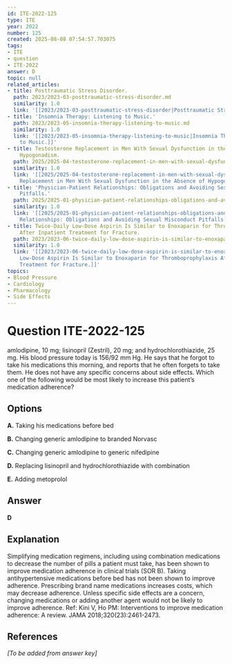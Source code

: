 ```yaml
---
id: ITE-2022-125
type: ITE
year: 2022
number: 125
created: 2025-08-08 07:54:57.703075
tags:
- ITE
- question
- ITE-2022
answer: D
topic: null
related_articles:
- title: Posttraumatic Stress Disorder.
  path: 2023/2023-03-posttraumatic-stress-disorder.md
  similarity: 1.0
  link: '[[2023/2023-03-posttraumatic-stress-disorder|Posttraumatic Stress Disorder.]]'
- title: 'Insomnia Therapy: Listening to Music.'
  path: 2023/2023-05-insomnia-therapy-listening-to-music.md
  similarity: 1.0
  link: '[[2023/2023-05-insomnia-therapy-listening-to-music|Insomnia Therapy: Listening
    to Music.]]'
- title: Testosterone Replacement in Men With Sexual Dysfunction in the Absence of
    Hypogonadism.
  path: 2025/2025-04-testosterone-replacement-in-men-with-sexual-dysfunction-in-t.md
  similarity: 1.0
  link: '[[2025/2025-04-testosterone-replacement-in-men-with-sexual-dysfunction-in-t|Testosterone
    Replacement in Men With Sexual Dysfunction in the Absence of Hypogonadism.]]'
- title: 'Physician-Patient Relationships: Obligations and Avoiding Sexual Misconduct
    Pitfalls.'
  path: 2025/2025-01-physician-patient-relationships-obligations-and-avoiding-sex.md
  similarity: 1.0
  link: '[[2025/2025-01-physician-patient-relationships-obligations-and-avoiding-sex|Physician-Patient
    Relationships: Obligations and Avoiding Sexual Misconduct Pitfalls.]]'
- title: Twice-Daily Low-Dose Aspirin Is Similar to Enoxaparin for Thromboprophylaxis
    After Inpatient Treatment for Fracture.
  path: 2023/2023-06-twice-daily-low-dose-aspirin-is-similar-to-enoxaparin-for-th.md
  similarity: 1.0
  link: '[[2023/2023-06-twice-daily-low-dose-aspirin-is-similar-to-enoxaparin-for-th|Twice-Daily
    Low-Dose Aspirin Is Similar to Enoxaparin for Thromboprophylaxis After Inpatient
    Treatment for Fracture.]]'
topics:
- Blood Pressure
- Cardiology
- Pharmacology
- Side Effects
---
```


# Question ITE-2022-125

amlodipine, 10 mg; lisinopril (Zestril), 20 mg; and hydrochlorothiazide, 25 mg. His blood pressure today is 156/92 mm Hg. He says that he forgot to take his medications this morning, and reports that he often forgets to take them. He does not have any specific concerns about side effects. Which one of the following would be most likely to increase this patient’s medication adherence?

## Options

**A.** Taking his medications before bed

**B.** Changing generic amlodipine to branded Norvasc

**C.** Changing generic amlodipine to generic nifedipine

**D.** Replacing lisinopril and hydrochlorothiazide with combination

**E.** Adding metoprolol

## Answer

**D**

## Explanation

Simplifying medication regimens, including using combination medications to decrease the number of pills
a patient must take, has been shown to improve medication adherence in clinical trials (SOR B). Taking
antihypertensive medications before bed has not been shown to improve adherence. Prescribing brand
name medications increases costs, which may decrease adherence. Unless specific side effects are a
concern, changing medications or adding another agent would not be likely to improve adherence.
Ref: Kini V, Ho PM: Interventions to improve medication adherence: A review. JAMA 2018;320(23):2461-2473.

## References

*[To be added from answer key]*
